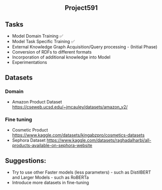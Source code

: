 <h2>
  <p align='center'>
    Project591
  </p>
</h2>

## Tasks
  * Model Domain Training :white_check_mark: 
  * Model Task Specific Training :white_check_mark:
  * External Knowledge Graph Acquisition/Query processing - (Initial Phase)
  * Conversion of RDFs to different formats
  * Incorporation of additional knowledge into Model
  * Experimentations

## Datasets
### Domain
  * Amazon Product Dataset
        https://cseweb.ucsd.edu/~jmcauley/datasets/amazon_v2/
### Fine tuning 
  * Cosmetic Product
        https://www.kaggle.com/datasets/kingabzpro/cosmetics-datasets
  * Sephora Dataset 
        https://www.kaggle.com/datasets/raghadalharbi/all-products-available-on-sephora-website
    
## Suggestions:
* Try to use other Faster models (less parameters) - such as DistilBERT and Larger Models - such as RoBERTa
* Introduce more datasets in fine-tuning
